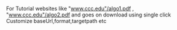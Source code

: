 For Tutorial websites like "www.ccc.edu"/algo1.pdf ,
                            "www.ccc.edu"/algo2.pdf
                            and goes on download using single click
Customize baseUrl,format,targetpath etc
